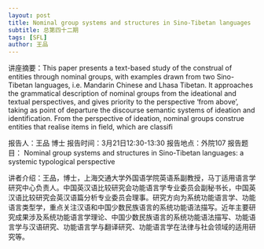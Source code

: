 ```yaml
---
layout: post
title: Nominal group systems and structures in Sino-Tibetan languages
subtitle: 总第四十二期
tags: [SFL]
author: 王品
---
```


讲座摘要：This paper presents a text-based study of the construal of entities through nominal groups, with examples drawn from two Sino-Tibetan languages, i.e. Mandarin Chinese and Lhasa Tibetan. It approaches the grammatical description of nominal groups from the ideational and textual perspectives, and gives priority to the perspective ‘from above’, taking as point of departure the discourse semantic systems of ideation and identification. From the perspective of ideation, nominal groups construe entities that realise items in field, which are classifi

报告人：王品 博士
报告时间：3月21日12:30-13:30
报告地点：外院107
报告题目： Nominal group systems and structures in Sino-Tibetan languages: a systemic typological perspective
 
讲者介绍：王品，博士，上海交通大学外国语学院英语系副教授，马丁适用语言学研究中心负责人。中国英汉语比较研究会功能语言学专业委员会副秘书长，中国英汉语比较研究会英汉语篇分析专业委员会理事。研究方向为系统功能语言学、功能语言类型学，重点关注汉语和中国少数民族语言的系统功能语法描写。近年主要研究成果涉及系统功能语言学理论、中国少数民族语言的系统功能语法描写、功能语言学与汉语研究、功能语言学与翻译研究、功能语言学在法律与社会领域的适用研究等。
